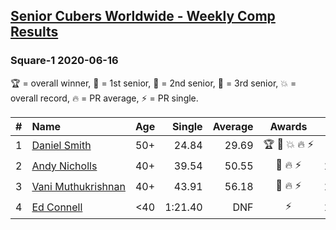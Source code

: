 <style>table {white-space: nowrap;}</style>

## [Senior Cubers Worldwide - Weekly Comp Results](/scw-comp/results/)
### Square-1 2020-06-16

🏆 = overall winner, 🥇 = 1st senior, 🥈 = 2nd senior, 🥉 = 3rd senior, 💥 = overall record, 🔥 = PR average, ⚡ = PR single.

| # | Name | Age | Single | Average | Awards | Solve 1 | Solve 2 | Solve 3 | Solve 4 | Solve 5 | Video |
| :--: | :-- | :--: | --: | --: | :--: | --: | --: | --: | --: | --: | :-- |
| 1 | [Daniel Smith](../../persons/daniel_smith/sq1.md) | 50+ | 24.84 | 29.69 | 🏆 🥇 💥 🔥 ⚡ | 39.72 | 30.78 | 26.67 | 24.84 | 31.62 | [Link](https://www.facebook.com/events/296087658445428/permalink/301316697922524/) |
| 2 | [Andy Nicholls](../../persons/andy_nicholls/sq1.md) | 40+ | 39.54 | 50.55 | 🥈 🔥 ⚡ | 1:03.45 | 39.54 | 59.28 | 50.40 | 41.97 | [Link](https://www.facebook.com/events/296087658445428/permalink/298844614836399/) |
| 3 | [Vani Muthukrishnan](../../persons/vani_muthukrishnan/sq1.md) | 40+ | 43.91 | 56.18 | 🥉 🔥 ⚡ | 1:05.02 | 1:15.24 | 54.36 | 49.15 | 43.91 | [Link](https://www.facebook.com/events/296087658445428/permalink/298743144846546/) |
| 4 | [Ed Connell](../../persons/ed_connell/sq1.md) | <40 | 1:21.40 | DNF | ⚡ | 1:34.19 | 1:21.40 | DNF | DNS | DNS | [Link](https://www.facebook.com/events/296087658445428/permalink/299573231430204/) |

<!-- Global site tag (gtag.js) - Google Analytics -->
<script async src="https://www.googletagmanager.com/gtag/js?id=UA-86348435-3"></script>
<script>window.dataLayer = window.dataLayer || []; function gtag() {dataLayer.push(arguments);} gtag('js', new Date()); gtag('config', 'UA-86348435-3');</script>

